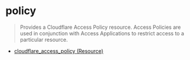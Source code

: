 # policy

> Provides a Cloudflare Access Policy resource. Access Policies are used in conjunction with Access Applications to restrict access to a particular resource.

- [cloudflare_access_policy (Resource)](https://registry.terraform.io/providers/cloudflare/cloudflare/latest/docs/resources/access_policy)
